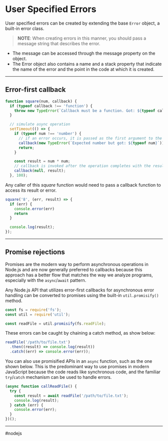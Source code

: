 # User Specified Errors

User specified errors can be created by extending the base `Error` object, a built-in error class. 

> **NOTE**: When creating errors in this manner, you should pass a message string that describes the error. 

- The message can be accessed through the message property on the object. 
- The Error object also contains a name and a stack property that indicate the name of the error and the point in the code at which it is created.

---
## Error-first callback

```js
function square(num, callback) {
  if (typeof callback !== 'function') {
    throw new TypeError(`Callback must be a function. Got: ${typeof callback}`);
  }

  // simulate async operation
  setTimeout(() => {
    if (typeof num !== 'number') {
      // if an error occurs, it is passed as the first argument to the callback
      callback(new TypeError(`Expected number but got: ${typeof num}`));
      return;
    }

    const result = num * num;
    // callback is invoked after the operation completes with the result
    callback(null, result);
  }, 100);
```

Any caller of this *square* function would need to pass a callback function to access its result or error.

```js
square('8', (err, result) => {
  if (err) {
    console.error(err)
    return
  }

  console.log(result);
});
```

---
## Promise rejections

Promises are the modern way to perform asynchronous operations in Node.js and are now generally preferred to callbacks because this approach has a better flow that matches the way we analyze programs, especially with the `async`/`await` pattern. 

Any Node.js API that utilizes error-first callbacks for asynchronous error handling can be converted to promises using the built-in `util.promisify()` method.

```js
const fs = require('fs');
const util = require('util');

const readFile = util.promisify(fs.readFile);
```

These errors can be caught by chaining a catch method, as show below:

```js
readFile('/path/to/file.txt')
  .then((result) => console.log(result))
  .catch((err) => console.error(err));
```

You can also use promisified APIs in an `async` function, such as the one shown below. This is the predominant way to use promises in modern JavaScript because the code reads like synchronous code, and the familiar `try`/`catch` mechanism can be used to handle errors.

```js
(async function callReadFile() {
  try {
    const result = await readFile('/path/to/file.txt');
    console.log(result);
  } catch (err) {
    console.error(err);
  }
})();
```

---

#nodejs